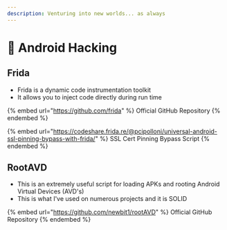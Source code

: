 ```yaml
---
description: Venturing into new worlds... as always
---
```


# 🤖 Android Hacking

## Frida

* Frida is a dynamic code instrumentation toolkit
* It allows you to inject code directly during run time

{% embed url="https://github.com/frida" %}
Official GitHub Repository
{% endembed %}

{% embed url="https://codeshare.frida.re/@pcipolloni/universal-android-ssl-pinning-bypass-with-frida/" %}
SSL Cert Pinning Bypass Script
{% endembed %}

## RootAVD

* This is an extremely useful script for loading APKs and rooting Android Virtual Devices (AVD's)
* This is what I've used on numerous projects and it is SOLID

{% embed url="https://github.com/newbit1/rootAVD" %}
Official GitHub Repository
{% endembed %}
